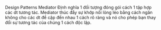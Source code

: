  Design Patterns
 Mediator
 Định nghĩa 1 đối tượng đóng gói cách 1 tập hợp các dt tương tác. Mediator
 thúc đẩy sự khớp nối lỏng lẻo bằng cách ngăn không cho các dt đề cập đến nhau
 1 cách rõ ràng và nó cho phép bạn thay đổi sự tương tác của chúng 1 cách độc
 lập.